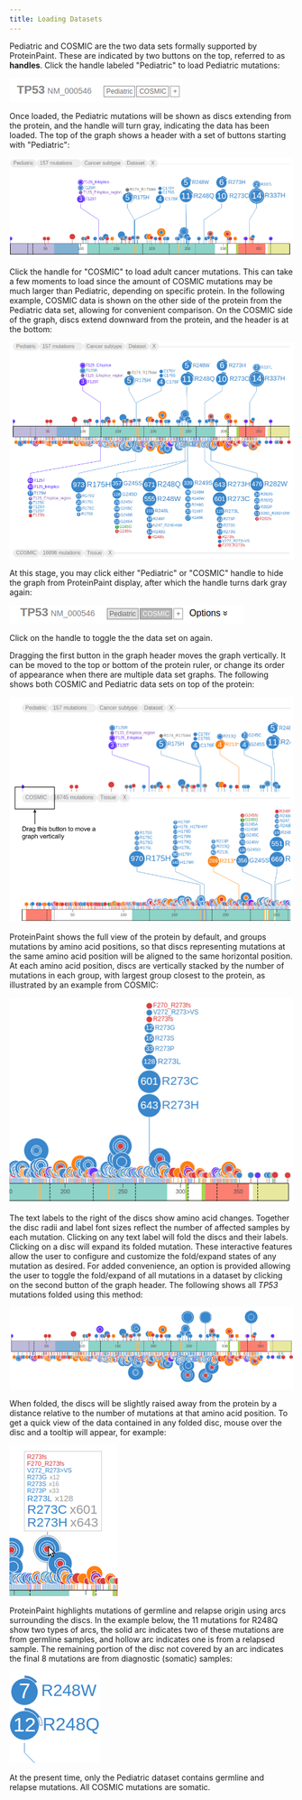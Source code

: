 ```yaml
---
title: Loading Datasets
---
```



Pediatric and COSMIC are the two data sets formally supported by
ProteinPaint. These are indicated by two buttons on the top, referred to
as **handles**. Click the handle labeled "Pediatric" to load
Pediatric mutations:

![](./media/image1.png)

Once loaded, the Pediatric mutations will be shown as discs extending
from the protein, and the handle will turn gray, indicating the data has
been loaded. The top of the graph shows a header with a set of buttons
starting with "Pediatric":

![](./media/image4.png)

Click the handle for "COSMIC" to load adult cancer mutations. This can
take a few moments to load since the amount of COSMIC mutations may be
much larger than Pediatric, depending on specific protein. In the
following example, COSMIC data is shown on the other side of the protein
from the Pediatric data set, allowing for convenient comparison. On the
COSMIC side of the graph, discs extend downward from the protein, and
the header is at the bottom:

![](./media/image6.png)

At this stage, you may click either "Pediatric" or "COSMIC" handle to
hide the graph from ProteinPaint display, after which the handle turns
dark gray again:

![](./media/image2.png)

Click on the handle to toggle the the data set on again.

Dragging the first button in the graph header moves the graph
vertically. It can be moved to the top or bottom of the protein ruler,
or change its order of appearance when there are multiple data set
graphs. The following shows both COSMIC and Pediatric data sets on top
of the protein:

![](./media/image9.png)

ProteinPaint shows the full view of the protein by default, and groups
mutations by amino acid positions, so that discs representing mutations
at the same amino acid position will be aligned to the same horizontal
position. At each amino acid position, discs are vertically stacked by
the number of mutations in each group, with largest group closest to the
protein, as illustrated by an example from COSMIC:

![](./media/image8.png)

The text labels to the right of the discs show amino acid changes.
Together the disc radii and label font sizes reflect the number of
affected samples by each mutation. Clicking on any text label will fold
the discs and their labels. Clicking on a disc will expand its folded
mutation. These interactive features allow the user to configure and
customize the fold/expand states of any mutation as desired. For added
convenience, an option is provided allowing the user to toggle the
fold/expand of all mutations in a dataset by clicking on the second
button of the graph header. The following shows all *TP53* mutations
folded using this method:

![](./media/image7.png)

When folded, the discs will be slightly raised away from the protein by
a distance relative to the number of mutations at that amino acid
position. To get a quick view of the data contained in any folded disc,
mouse over the disc and a tooltip will appear, for example:

![](./media/image5.png)

ProteinPaint highlights mutations of germline and relapse origin using
arcs surrounding the discs. In the example below, the 11 mutations for
R248Q show two types of arcs, the solid arc indicates two of these
mutations are from germline samples, and hollow arc indicates one is
from a relapsed sample. The remaining portion of the disc not covered by
an arc indicates the final 8 mutations are from diagnostic (somatic)
samples:

![](./media/image3.png)

At the present time, only the Pediatric dataset contains germline and
relapse mutations. All COSMIC mutations are somatic.
